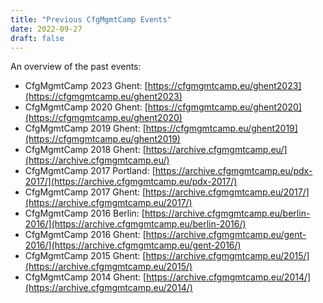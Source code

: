 ```yaml
---
title: "Previous CfgMgmtCamp Events"
date: 2022-09-27
draft: false
---
```


An overview of the past events:

- CfgMgmtCamp 2023 Ghent: [https://cfgmgmtcamp.eu/ghent2023](https://cfgmgmtcamp.eu/ghent2023)
- CfgMgmtCamp 2020 Ghent: [https://cfgmgmtcamp.eu/ghent2020](https://cfgmgmtcamp.eu/ghent2020)
- CfgMgmtCamp 2019 Ghent: [https://cfgmgmtcamp.eu/ghent2019](https://cfgmgmtcamp.eu/ghent2019)
- CfgMgmtCamp 2018 Ghent: [https://archive.cfgmgmtcamp.eu/](https://archive.cfgmgmtcamp.eu/)
- CfgMgmtCamp 2017 Portland: [https://archive.cfgmgmtcamp.eu/pdx-2017/](https://archive.cfgmgmtcamp.eu/pdx-2017/)
- CfgMgmtCamp 2017 Ghent: [https://archive.cfgmgmtcamp.eu/2017/](https://archive.cfgmgmtcamp.eu/2017/)
- CfgMgmtCamp 2016 Berlin: [https://archive.cfgmgmtcamp.eu/berlin-2016/](https://archive.cfgmgmtcamp.eu/berlin-2016/)
- CfgMgmtCamp 2016 Ghent: [https://archive.cfgmgmtcamp.eu/gent-2016/](https://archive.cfgmgmtcamp.eu/gent-2016/)
- CfgMgmtCamp 2015 Ghent: [https://archive.cfgmgmtcamp.eu/2015/](https://archive.cfgmgmtcamp.eu/2015/)
- CfgMgmtCamp 2014 Ghent: [https://archive.cfgmgmtcamp.eu/2014/](https://archive.cfgmgmtcamp.eu/2014/)
